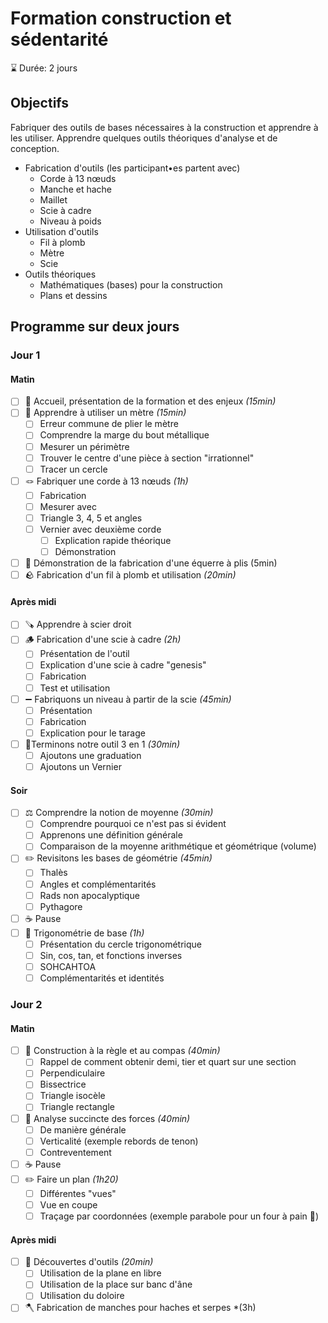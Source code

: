# Formation construction et sédentarité  

⌛ Durée: 2 jours

## Objectifs
Fabriquer des outils de bases nécessaires à la construction et apprendre à les utiliser. Apprendre quelques outils théoriques d'analyse et de conception.

- Fabrication d'outils (les participant•es partent avec)
    - Corde à 13 nœuds
    - Manche et hache
    - Maillet
    - Scie à cadre
    - Niveau à poids
- Utilisation d'outils
    - Fil à plomb
    - Mètre
    - Scie
- Outils théoriques
    - Mathématiques (bases) pour la construction
    - Plans et dessins

## Programme sur deux jours
### Jour 1
#### Matin
- [ ] 👋 Accueil, présentation de la formation et des enjeux *(15min)* 
- [ ] 📏 Apprendre à utiliser un mètre *(15min)*
	- [ ] Erreur commune de plier le mètre
	- [ ] Comprendre la marge du bout métallique 
	- [ ] Mesurer un périmètre 
	- [ ] Trouver le centre d'une pièce à section "irrationnel"
	- [ ] Tracer un cercle
- [ ] 🪢 Fabriquer une corde à 13 nœuds *(1h)*
	- [ ] Fabrication
	- [ ] Mesurer avec
	- [ ] Triangle 3, 4, 5 et angles
	- [ ] Vernier avec deuxième corde
		- [ ] Explication rapide théorique
		- [ ] Démonstration
- [ ] 📐 Démonstration de la fabrication d'une équerre à plis (5min)
- [ ] 🪨 Fabrication d'un fil à plomb et utilisation *(20min)* 

#### Après midi
- [ ] 🪚 Apprendre à scier droit
- [ ] 🪵 Fabrication d'une scie à cadre *(2h)*
	- [ ] Présentation de l'outil
	- [ ] Explication d'une scie à cadre "genesis"
	- [ ] Fabrication
	- [ ] Test et utilisation
- [ ] ➖ Fabriquons un niveau à partir de la scie *(45min)*
	- [ ] Présentation
	- [ ] Fabrication
	- [ ] Explication pour le tarage
- [ ] 🤹Terminons notre outil 3 en 1 *(30min)*
	- [ ] Ajoutons une graduation
	- [ ] Ajoutons un Vernier

#### Soir
- [ ] ⚖️ Comprendre la notion de moyenne *(30min)*
	- [ ] Comprendre pourquoi ce n'est pas si évident
	- [ ] Apprenons une définition générale
	- [ ] Comparaison de la moyenne arithmétique et géométrique (volume)
- [ ] ✏️ Revisitons les bases de géométrie *(45min)*
	- [ ] Thalès 
	- [ ] Angles et complémentarités
	- [ ] Rads non apocalyptique 
	- [ ] Pythagore 
- [ ] ☕ Pause
- [ ] 🧮 Trigonométrie de base *(1h)*
	- [ ] Présentation du cercle trigonométrique
	- [ ] Sin, cos, tan, et fonctions inverses
	- [ ] SOHCAHTOA
	- [ ] Complémentarités et identités

### Jour 2

#### Matin
- [ ] 📏 Construction à la règle et au compas *(40min)*
    - [ ] Rappel de comment obtenir demi, tier et quart sur une section
	- [ ] Perpendiculaire
	- [ ] Bissectrice 
	- [ ] Triangle isocèle 
	- [ ] Triangle rectangle
- [ ] 🧐 Analyse succincte des forces  *(40min)*
	- [ ] De manière générale 
	- [ ] Verticalité (exemple rebords de tenon)
	- [ ] Contreventement
- [ ] ☕ Pause
- [ ] ✏️ Faire un plan *(1h20)*
	- [ ] Différentes "vues"
	- [ ] Vue en coupe
	- [ ] Traçage par coordonnées (exemple parabole pour un four à pain 🍞)

#### Après midi
- [ ] 🧰 Découvertes d'outils *(20min)*
	- [ ] Utilisation de la plane en libre
	- [ ] Utilisation de la place sur banc d'âne
	- [ ] Utilisation du doloire
- [ ] 🪓 Fabrication de manches pour haches et serpes *(3h)